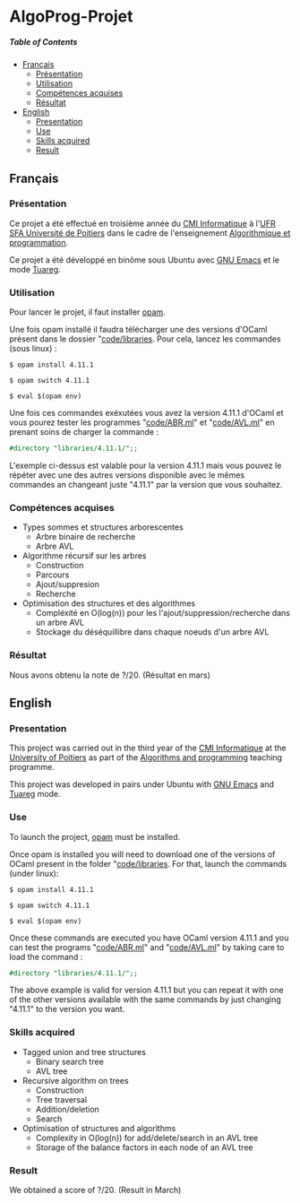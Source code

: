 # AlgoProg-Projet

##### Table of Contents
* [Français](#fr)
  * [Présentation](#fr_pr)
  * [Utilisation](#fr_ut)
  * [Compétences acquises](#fr_cp)
  * [Résultat](#fr_rs)
* [English](#en)
  * [Presentation](#en_pr)
  * [Use](#en_u)
  * [Skills acquired](#en_sk)
  * [Result](#en_rs)

<a name="fr"/>

## Français

<a name="fr_pr"/>

### Présentation

Ce projet a été effectué en troisième année du [CMI Informatique](http://formations.univ-poitiers.fr/fr/index/autre-diplome-niveau-master-AM/autre-diplome-niveau-master-AM/cmi-informatique-JD2XQGVY.html) à l'[UFR SFA Université de Poitiers](https://sfa.univ-poitiers.fr/) dans le cadre de l'enseignement [Algorithmique et programmation](http://formations.univ-poitiers.fr/fr/index/autre-diplome-niveau-master-AM/autre-diplome-niveau-master-AM/cmi-informatique-JD2XQGVY/specialite-s5-JD2XSMB7/algorithmique-et-programmation-3-JB1YGKR9.html).

Ce projet a été développé en binôme sous Ubuntu avec [GNU Emacs](https://www.gnu.org/software/emacs/) et le mode [Tuareg](https://github.com/ocaml/tuareg).

<a name="fr_ut"/>

### Utilisation

Pour lancer le projet, il faut installer [opam](https://opam.ocaml.org/doc/Install.html).

Une fois opam installé il faudra télécharger une des versions d'OCaml présent dans le dossier "[code/libraries](https://github.com/SauzeauYannis/AlgoProg-Projet/tree/main/code/libraries). 
Pour cela, lancez les commandes (sous linux) :

```shell
$ opam install 4.11.1

$ opam switch 4.11.1

$ eval $(opam env)
```

Une fois ces commandes exéxutées vous avez la version 4.11.1 d'OCaml et vous pourez tester les programmes "[code/ABR.ml](https://github.com/SauzeauYannis/AlgoProg-Projet/blob/main/code/ABR.ml)" et "[code/AVL.ml](https://github.com/SauzeauYannis/AlgoProg-Projet/blob/main/code/AVL.ml)" en prenant soins de charger la commande :

```ocaml
#directory "libraries/4.11.1/";;
```

L'exemple ci-dessus est valable pour la version 4.11.1 mais vous pouvez le répéter avec une des autres versions disponible avec le mêmes commandes an changeant juste "4.11.1" par la version que vous souhaitez.

<a name="fr_cp"/>

### Compétences acquises

* Types sommes et structures arborescentes
  * Arbre binaire de recherche
  * Arbre AVL
* Algorithme récursif sur les arbres
  * Construction
  * Parcours
  * Ajout/suppresion
  * Recherche
* Optimisation des structures et des algorithmes
  * Compléxité en O(log(n)) pour les l'ajout/suppression/recherche dans un arbre AVL
  * Stockage du déséquillibre dans chaque noeuds d'un arbre AVL

<a name="fr_rs"/>

### Résultat

Nous avons obtenu la note de ?/20. (Résultat en mars)

<a name="en"/>

## English

<a name="en_pr"/>

### Presentation

This project was carried out in the third year of the [CMI Informatique](http://formations.univ-poitiers.fr/fr/index/autre-diplome-niveau-master-AM/autre-diplome-niveau-master-AM/cmi-informatique-JD2XQGVY.html) at the [University of Poitiers](https://www.univ-poitiers.fr/en/) as part of the [Algorithms and programming](http://formations.univ-poitiers.fr/fr/index/autre-diplome-niveau-master-AM/autre-diplome-niveau-master-AM/cmi-informatique-JD2XQGVY/specialite-s5-JD2XSMB7/algorithmique-et-programmation-3-JB1YGKR9.html) teaching programme.

This project was developed in pairs under Ubuntu with [GNU Emacs](https://www.gnu.org/software/emacs/) and [Tuareg](https://github.com/ocaml/tuareg) mode.

<a name="en_u"/>

### Use

To launch the project, [opam](https://opam.ocaml.org/doc/Install.html) must be installed.

Once opam is installed you will need to download one of the versions of OCaml present in the folder "[code/libraries](https://github.com/SauzeauYannis/AlgoProg-Projet/tree/main/code/libraries). 
For that, launch the commands (under linux):

```shell
$ opam install 4.11.1

$ opam switch 4.11.1

$ eval $(opam env)
```

Once these commands are executed you have OCaml version 4.11.1 and you can test the programs "[code/ABR.ml](https://github.com/SauzeauYannis/AlgoProg-Projet/blob/main/code/ABR.ml)" and "[code/AVL.ml](https://github.com/SauzeauYannis/AlgoProg-Projet/blob/main/code/AVL.ml)" by taking care to load the command :


```ocaml
#directory "libraries/4.11.1/";;
```

The above example is valid for version 4.11.1 but you can repeat it with one of the other versions available with the same commands by just changing "4.11.1" to the version you want.

<a name="en_sk"/>

### Skills acquired

* Tagged union and tree structures
  * Binary search tree
  * AVL tree
* Recursive algorithm on trees
  * Construction
  * Tree traversal
  * Addition/deletion
  * Search
* Optimisation of structures and algorithms
  * Complexity in O(log(n)) for add/delete/search in an AVL tree
  * Storage of the balance factors in each node of an AVL tree
  
<a name="en_rs"/>

### Result

We obtained a score of ?/20. (Result in March)
